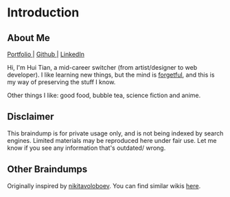 # Introduction

## About Me

[Portfolio ](http://onoumenon.netlify.com)\| [Github ](https://github.com/onoumenon)\| [LinkedIn](https://www.linkedin.com/in/hui-tian/)

Hi, I'm Hui Tian, a mid-career switcher \(from artist/designer to web developer\). I like learning new things, but the mind is [forgetful](https://www.iflscience.com/brain/being-forgetful-may-mean-your-brain-is-actually-working-properly/), and this is my way of preserving the stuff I know.

Other things I like: good food, bubble tea, science fiction and anime.

## Disclaimer

This braindump is for private usage only, and is not being indexed by search engines. Limited materials may be reproduced here under fair use. Let me know if you see any information that's outdated/ wrong.

## Other Braindumps

Originally inspired by [nikitavoloboev](https://wiki.nikitavoloboev.xyz/ideas). You can find similar wikis [here](https://github.com/RichardLitt/meta-knowledge#readme).



  
  
 

